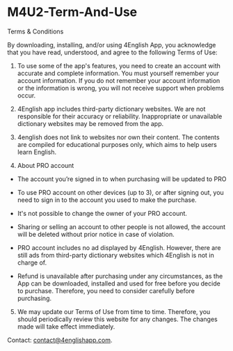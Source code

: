 # M4U2-Term-And-Use

Terms & Conditions

By downloading, installing, and/or using 4English App, you acknowledge that you have read, understood, and agree to the following Terms of Use:

1. To use some of the app's features, you need to create an account with accurate and complete information. You must yourself remember your account information. If you do not remember your account information or the information is wrong, you will not receive support when problems occur.

2. 4English app includes third-party dictionary websites. We are not responsible for their accuracy or reliability. Inappropriate or unavailable dictionary websites may be removed from the app.

3. 4english does not link to websites nor own their content. The contents are compiled for educational purposes only, which aims to help users learn English.

4. About PRO account

- The account you’re signed in to when purchasing will be updated to PRO

- To use PRO account on other devices (up to 3), or after signing out, you need to sign in to the account you used to make the purchase.

- It's not possible to change the owner of your PRO account.

- Sharing or selling an account to other people is not allowed, the account will be deleted without prior notice in case of violation.

- PRO account includes no ad displayed by 4English. However, there are still ads from third-party dictionary websites which 4English is not in charge of.

- Refund is unavailable after purchasing under any circumstances, as the App can be downloaded, installed and used for free before you decide to purchase. Therefore, you need to consider carefully before purchasing.

5. We may update our Terms of Use from time to time. Therefore, you should periodically review this website for any changes. The changes made will take effect immediately.

Contact: contact@4englishapp.com.
